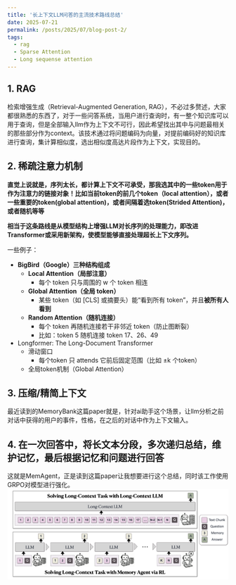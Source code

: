 ```yaml
---
title: '长上下文LLM问答的主流技术路线总结'
date: 2025-07-21
permalink: /posts/2025/07/blog-post-2/
tags:
  - rag
  - Sparse Attention
  - Long sequense attention
---
```



## 1. RAG

检索增强生成（Retrieval-Augmented Generation, RAG），不必过多赘述，大家都很熟悉的东西了，对于一些问答系统，当用户进行查询时，有一整个知识库可以用于查询，但是全部输入llm作为上下文不可行，因此希望找出其中与问题最相关的那些部分作为context。该技术通过将问题编码为向量，对提前编码好的知识库进行查询，集计算相似度，选出相似度高达片段作为上下文，实现目的。

## 2. 稀疏注意力机制

**直觉上说就是，序列太长，都计算上下文不可承受，那我选其中的一些token用于作为注意力的链接对象！比如当前token的前几个token（local attention），或者一些重要的token(global attention)，或者间隔着选token(Strided Attention)，或者随机等等**

**相当于这条路线是从模型结构上增强LLM对长序列的处理能力，即改进Transformer或采用新架构，使模型能够直接处理超长上下文序列。**

一些例子：

- **BigBird（Google）三种结构组成**
    - **Local Attention（局部注意）**
        - 每个 token 只与周围的 w 个 token 相连
    - **Global Attention（全局 token）**
        - 某些 token（如 [CLS] 或摘要头）能“看到所有 token”，并且**被所有人看到**
    - **Random Attention（随机连接）**
        - 每个 token 再随机连接若干非邻近 token（防止图断裂）
        - 比如：token 5 随机连接 token 17、26、49
- Longformer: The Long-Document Transformer
    - 滑动窗口
        - 每个token 只 attends 它前后固定范围（比如 ±k 个token）
    - 全局token机制（Global Attention）

## 3. 压缩/精简上下文

最近读到的MemoryBank这篇paper就是，针对ai助手这个场景，让llm分析之前对话中获得的用户的事件，性格，在之后的对话中作为上下文输入。

## 4. 在一次回答中，将长文本分段，多次递归总结，维护记忆，最后根据记忆和问题进行回答

这就是MemAgent，正是读到这篇paper让我想要进行这个总结，同时该工作使用GRPO对模型进行强化。
![MemAgent示意图](images/memagent.png)
